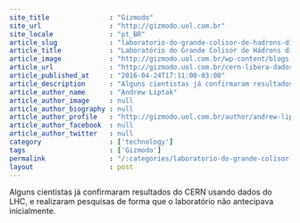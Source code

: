 ```yaml
---
site_title               : "Gizmodo"
site_url                 : "http://gizmodo.uol.com.br"
site_locale              : "pt_BR"
article_slug             : "laboratorio-do-grande-colisor-de-hadrons-divulga-300-tb-de-dados-para-qualquer-um-usar"
article_title            : "Laboratório do Grande Colisor de Hádrons divulga 300 TB de dados para qualquer um usar"
article_image            : "http://gizmodo.uol.com.br/wp-content/blogs.dir/8/files/2013/08/LHC.jpg"
article_url              : "http://gizmodo.uol.com.br/cern-libera-dados-lhc/"
article_published_at     : "2016-04-24T17:11:00-03:00"
article_description      : "Alguns cientistas já confirmaram resultados do CERN usando dados do LHC, e realizaram pesquisas de forma que o laboratório não antecipava inicialmente."
article_author_name      : "Andrew Liptak"
article_author_image     : null
article_author_biography : null
article_author_profile   : "http://gizmodo.uol.com.br/author/andrew-liptak/"
article_author_facebook  : null
article_author_twitter   : null
category                 : ['technology']
tags                     : ['Gizmodo']
permalink                : "/:categories/laboratorio-do-grande-colisor-de-hadrons-divulga-300-tb-de-dados-para-qualquer-um-usar/"
layout                   : post
---
```


Alguns cientistas já confirmaram resultados do CERN usando dados do LHC, e realizaram pesquisas de forma que o laboratório não antecipava inicialmente.
